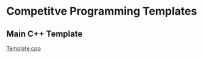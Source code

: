 # Competitve Programming Templates

## Main C++ Template
<p>
  <a href="https://github.com/ShawkyXr/CP-Templates/blob/main/Template.cpp">Template.cpp</a> 
</p>
